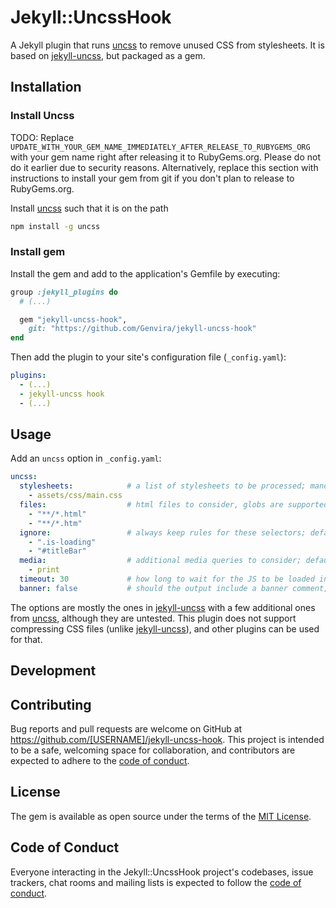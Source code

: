 # Jekyll::UncssHook

A Jekyll plugin that runs [uncss](https://github.com/uncss/uncss) to remove
unused CSS from stylesheets. It is based on [jekyll-uncss](https://github.com/episource/jekyll-uncss), but packaged as a gem.

## Installation

### Install Uncss

TODO: Replace `UPDATE_WITH_YOUR_GEM_NAME_IMMEDIATELY_AFTER_RELEASE_TO_RUBYGEMS_ORG` with your gem name right after releasing it to RubyGems.org. Please do not do it earlier due to security reasons. Alternatively, replace this section with instructions to install your gem from git if you don't plan to release to RubyGems.org.

Install [uncss](https://github.com/uncss/uncss) such that it is on the path

```bash
npm install -g uncss
```

### Install gem

Install the gem and add to the application's Gemfile by executing:

```ruby
group :jekyll_plugins do
  # (...)

  gem "jekyll-uncss-hook",
    git: "https://github.com/Genvira/jekyll-uncss-hook"
end
```

Then add the plugin to your site's configuration file (`_config.yaml`):

```yaml
plugins:
  - (...)
  - jekyll-uncss hook
  - (...)
```

## Usage

Add an `uncss` option in `_config.yaml`:

```yaml
uncss:
  stylesheets:            # a list of stylesheets to be processed; mandatory
    - assets/css/main.css
  files:                  # html files to consider, globs are supported; default: **/*.html
    - "**/*.html"
    - "**/*.htm"
  ignore:                 # always keep rules for these selectors; default: none
    - ".is-loading"
    - "#titleBar"
  media:                  # additional media queries to consider; default: undefined
    - print
  timeout: 30             # how long to wait for the JS to be loaded in milliseconds; default: undefined
  banner: false           # should the output include a banner comment; default: undefined
```

The options are mostly the ones in [jekyll-uncss](https://github.com/episource/jekyll-uncss) with a few additional ones from [uncss](https://github.com/uncss/uncss), although they are untested. This plugin does not support compressing
CSS files (unlike [jekyll-uncss](https://github.com/episource/jekyll-uncss)),
and other plugins can be used for that.

## Development

<!--
After checking out the repo, run `bin/setup` to install dependencies. Then, run `rake spec` to run the tests. You can also run `bin/console` for an interactive prompt that will allow you to experiment.

To install this gem onto your local machine, run `bundle exec rake install`. To release a new version, update the version number in `version.rb`, and then run `bundle exec rake release`, which will create a git tag for the version, push git commits and the created tag, and push the `.gem` file to [rubygems.org](https://rubygems.org).
-->

## Contributing

Bug reports and pull requests are welcome on GitHub at https://github.com/[USERNAME]/jekyll-uncss-hook. This project is intended to be a safe, welcoming space for collaboration, and contributors are expected to adhere to the [code of conduct](https://github.com/[USERNAME]/jekyll-uncss-hook/blob/main/CODE_OF_CONDUCT.md).

## License

The gem is available as open source under the terms of the [MIT License](https://opensource.org/licenses/MIT).

## Code of Conduct

Everyone interacting in the Jekyll::UncssHook project's codebases, issue trackers, chat rooms and mailing lists is expected to follow the [code of conduct](https://github.com/[USERNAME]/jekyll-uncss-hook/blob/main/CODE_OF_CONDUCT.md).
